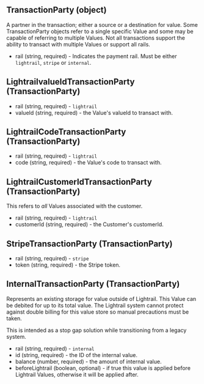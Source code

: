 ## TransactionParty (object)
A partner in the transaction; either a source or a destination for value.  Some TransactionParty objects refer to a single specific Value and some may be capable of referring to multiple Values.  Not all transactions support the ability to transact with multiple Values or support all rails.
+ rail (string, required) - Indicates the payment rail. Must be either `lightrail`, `stripe` or `internal`.

## LightrailvalueIdTransactionParty (TransactionParty)
+ rail (string, required) - `lightrail`
+ valueId (string, required) - the Value's valueId to transact with.

## LightrailCodeTransactionParty (TransactionParty)
+ rail (string, required) - `lightrail`
+ code (string, required) - the Value's code to transact with.

## LightrailCustomerIdTransactionParty (TransactionParty)
This refers to *all* Values associated with the customer.
+ rail (string, required) - `lightrail`
+ customerId (string, required) - the Customer's customerId.

## StripeTransactionParty (TransactionParty)
+ rail (string, required) - `stripe`
+ token (string, required) - the Stripe token.

## InternalTransactionParty (TransactionParty)
Represents an existing storage for value outside of Lightrail.  This Value can be debited for up to its total value.  The Lightrail system cannot protect against double billing for this value store so manual precautions must be taken.

This is intended as a stop gap solution while transitioning from a legacy system.

+ rail (string, required) - `internal`
+ id (string, required) - the ID of the internal value.
+ balance (number, required) - the amount of internal value.
+ beforeLightrail (boolean, optional) - if true this value is applied before Lightrail Values, otherwise it will be applied after.
